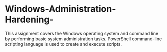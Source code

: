# Windows-Administration-Hardening-
This assignment covers the Windows operating system and command line by performing basic system administration tasks. PowerShell command-line scripting language is used to create and execute scripts. 
